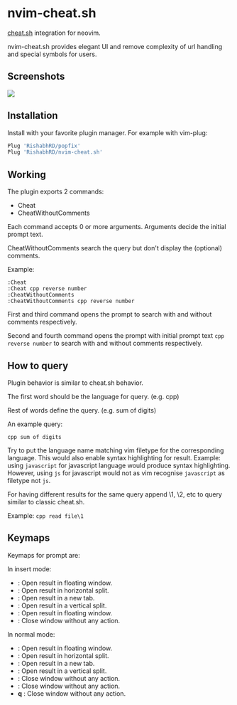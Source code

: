 # nvim-cheat.sh

[cheat.sh](https://github.com/chubin/cheat.sh) integration for neovim.

nvim-cheat.sh provides elegant UI and remove complexity of url handling and
special symbols for users.

## Screenshots

![](https://user-images.githubusercontent.com/26287448/103150075-3e404d00-4796-11eb-9694-a05c0483ddbb.gif)

## Installation

Install with your favorite plugin manager. For example with vim-plug:

```lua
Plug 'RishabhRD/popfix'
Plug 'RishabhRD/nvim-cheat.sh'
```

## Working

The plugin exports 2 commands:

- Cheat
- CheatWithoutComments

Each command accepts 0 or more arguments. Arguments decide the initial prompt
text.

CheatWithoutComments search the query but don't display the (optional) comments.

Example:
```vim
:Cheat
:Cheat cpp reverse number
:CheatWithoutComments
:CheatWithoutComments cpp reverse number
```

First and third command opens the prompt to search with and without comments
respectively.

Second and fourth command opens the prompt with initial prompt text
``cpp reverse number`` to search with and without comments respectively.

## How to query

Plugin behavior is similar to cheat.sh behavior.

The first word should be the language for query. (e.g. cpp)

Rest of words define the query. (e.g. sum of digits)

An example query:

```
cpp sum of digits
```

Try to put the language name matching vim filetype for the corresponding
language. This would also enable syntax highlighting for result.
Example: using ``javascript`` for javascript language would produce syntax
highlighting. However, using ``js`` for javascript would not as vim recognise
``javascript`` as filetype not ``js``.

For having different results for the same query append \1,  \2, etc to query similar to
classic cheat.sh.

Example: ``cpp read file\1``

## Keymaps

Keymaps for prompt are:

In insert mode:

- **<CR>** : Open result in floating window.
- **<C-x>** : Open result in horizontal split.
- **<C-t>** : Open result in a new tab.
- **<C-v>** : Open result in a vertical split.
- **<C-y>** : Open result in floating window.
- **<C-c>** : Close window without any action.

In normal mode:

- **<CR>** : Open result in floating window.
- **<C-x>** : Open result in horizontal split.
- **<C-t>** : Open result in a new tab.
- **<C-v>** : Open result in a vertical split.
- **<C-c>** : Close window without any action.
- **<Esc>** : Close window without any action.
- **q** : Close window without any action.
